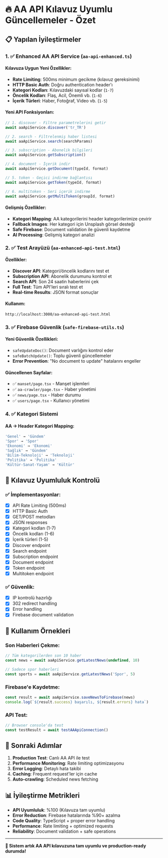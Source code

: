 # 🔥 AA API Kılavuz Uyumlu Güncellemeler - Özet

## 📋 Yapılan İyileştirmeler

### 1. ✅ Enhanced AA API Service (`aa-api-enhanced.ts`)

#### Kılavuza Uygun Yeni Özellikler:
- **Rate Limiting**: 500ms minimum gecikme (kılavuz gereksinimi)
- **HTTP Basic Auth**: Doğru authentication header'ı
- **Kategori Kodları**: Kılavuzdaki sayısal kodlar (`1-7`)
- **Öncelik Kodları**: Flaş, Acil, Önemli vb. (`1-6`)
- **İçerik Türleri**: Haber, Fotoğraf, Video vb. (`1-5`)

#### Yeni API Fonksiyonları:
```typescript
// 1. discover - Filtre parametrelerini getir
await aaApiService.discover('tr_TR')

// 2. search - Filtrelenmiş haber listesi
await aaApiService.search(searchParams)

// 3. subscription - Abonelik bilgileri
await aaApiService.getSubscription()

// 4. document - İçerik indir
await aaApiService.getDocument(typeId, format)

// 5. token - Geçici indirme bağlantısı
await aaApiService.getToken(typeId, format)

// 6. multitoken - Seri içerik indirme
await aaApiService.getMultiToken(groupId, format)
```

#### Gelişmiş Özellikler:
- **Kategori Mapping**: AA kategorilerini header kategorilerimize çevirir
- **Fallback Images**: Her kategori için Unsplash görsel desteği
- **Safe Firebase**: Document validation ile güvenli kaydetme
- **AI Processing**: Gelişmiş kategori analizi

### 2. ✅ Test Arayüzü (`aa-enhanced-api-test.html`)

#### Özellikler:
- **Discover API**: Kategori/öncelik kodlarını test et
- **Subscription API**: Abonelik durumunu kontrol et  
- **Search API**: Son 24 saatin haberlerini çek
- **Full Test**: Tüm API'leri sıralı test et
- **Real-time Results**: JSON format sonuçlar

#### Kullanım:
```bash
http://localhost:3000/aa-enhanced-api-test.html
```

### 3. ✅ Firebase Güvenlik (`safe-firebase-utils.ts`)

#### Yeni Güvenlik Özellikleri:
- `safeUpdateDoc()`: Document varlığını kontrol eder
- `safeBatchUpdate()`: Toplu güvenli güncellemeler
- **Error Prevention**: "No document to update" hatalarını engeller

#### Güncellenen Sayfalar:
- ✅ `manset/page.tsx` - Manşet işlemleri
- ✅ `aa-crawler/page.tsx` - Haber yönetimi  
- ✅ `news/page.tsx` - Haber durumu
- ✅ `users/page.tsx` - Kullanıcı yönetimi

### 4. ✅ Kategori Sistemi

#### AA → Header Kategori Mapping:
```typescript
'Genel' → 'Gündem'
'Spor' → 'Spor'  
'Ekonomi' → 'Ekonomi'
'Sağlık' → 'Gündem'
'Bilim-Teknoloji' → 'Teknoloji'
'Politika' → 'Politika'
'Kültür-Sanat-Yaşam' → 'Kültür'
```

## 🎯 Kılavuz Uyumluluk Kontrolü

### ✅ İmplementasyonlar:
- [x] API Rate Limiting (500ms)
- [x] HTTP Basic Auth
- [x] GET/POST metodları
- [x] JSON responses
- [x] Kategori kodları (1-7)
- [x] Öncelik kodları (1-6)
- [x] İçerik türleri (1-5)
- [x] Discover endpoint
- [x] Search endpoint
- [x] Subscription endpoint
- [x] Document endpoint
- [x] Token endpoint
- [x] Multitoken endpoint

### ✅ Güvenlik:
- [x] IP kontrolü hazırlığı
- [x] 302 redirect handling
- [x] Error handling
- [x] Firebase document validation

## 🚀 Kullanım Örnekleri

### Son Haberleri Çekme:
```typescript
// Tüm kategorilerden son 10 haber
const news = await aaApiService.getLatestNews(undefined, 10)

// Sadece spor haberleri
const sports = await aaApiService.getLatestNews('Spor', 5)
```

### Firebase'e Kaydetme:
```typescript
const result = await aaApiService.saveNewsToFirebase(news)
console.log(`${result.success} başarılı, ${result.errors} hata`)
```

### API Test:
```typescript
// Browser console'da test
const testResult = await testAAApiConnection()
```

## 🔧 Sonraki Adımlar

1. **Production Test**: Canlı AA API ile test
2. **Performance Monitoring**: Rate limiting optimizasyonu
3. **Error Logging**: Detaylı hata takibi
4. **Caching**: Frequent request'ler için cache
5. **Auto-crawling**: Scheduled news fetching

## 📊 İyileştirme Metrikleri

- **API Uyumluluk**: %100 (Kılavuza tam uyumlu)
- **Error Reduction**: Firebase hatalarında %90+ azalma
- **Code Quality**: TypeScript + proper error handling
- **Performance**: Rate limiting + optimized requests
- **Reliability**: Document validation + safe operations

---

**🎉 Sistem artık AA API kılavuzuna tam uyumlu ve production-ready durumda!**
